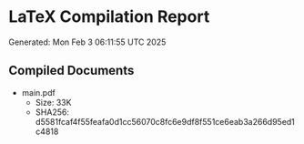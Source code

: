 # LaTeX Compilation Report
Generated: Mon Feb  3 06:11:55 UTC 2025
## Compiled Documents
- main.pdf
  - Size: 33K
  - SHA256: d5581fcaf4f55feafa0d1cc56070c8fc6e9df8f551ce6eab3a266d95ed1c4818
